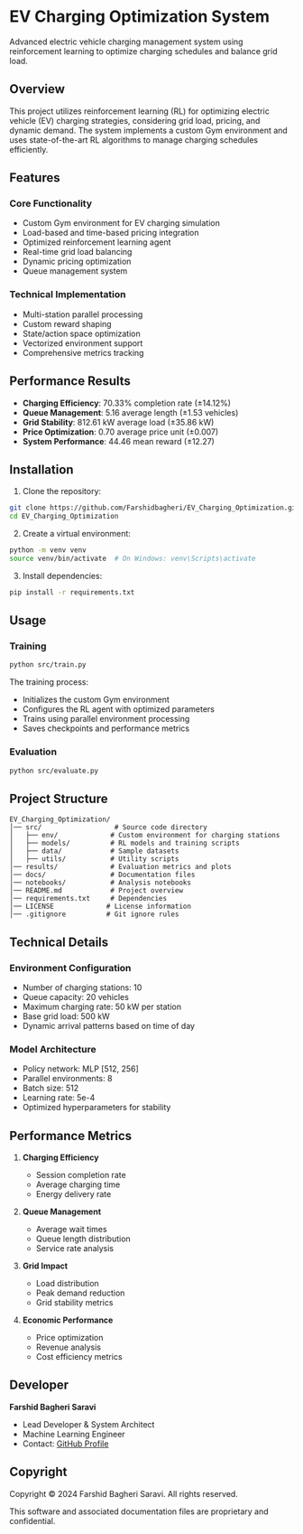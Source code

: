 # EV Charging Optimization System

Advanced electric vehicle charging management system using reinforcement learning to optimize charging schedules and balance grid load.

## Overview

This project utilizes reinforcement learning (RL) for optimizing electric vehicle (EV) charging strategies, considering grid load, pricing, and dynamic demand. The system implements a custom Gym environment and uses state-of-the-art RL algorithms to manage charging schedules efficiently.

## Features

### Core Functionality
- Custom Gym environment for EV charging simulation
- Load-based and time-based pricing integration
- Optimized reinforcement learning agent
- Real-time grid load balancing
- Dynamic pricing optimization
- Queue management system

### Technical Implementation
- Multi-station parallel processing
- Custom reward shaping
- State/action space optimization
- Vectorized environment support
- Comprehensive metrics tracking

## Performance Results

- **Charging Efficiency**: 70.33% completion rate (±14.12%)
- **Queue Management**: 5.16 average length (±1.53 vehicles)
- **Grid Stability**: 812.61 kW average load (±35.86 kW)
- **Price Optimization**: 0.70 average price unit (±0.007)
- **System Performance**: 44.46 mean reward (±12.27)

## Installation

1. Clone the repository:
```bash
git clone https://github.com/Farshidbagheri/EV_Charging_Optimization.git
cd EV_Charging_Optimization
```

2. Create a virtual environment:
```bash
python -m venv venv
source venv/bin/activate  # On Windows: venv\Scripts\activate
```

3. Install dependencies:
```bash
pip install -r requirements.txt
```

## Usage

### Training
```bash
python src/train.py
```

The training process:
- Initializes the custom Gym environment
- Configures the RL agent with optimized parameters
- Trains using parallel environment processing
- Saves checkpoints and performance metrics

### Evaluation
```bash
python src/evaluate.py
```

## Project Structure
```
EV_Charging_Optimization/
│── src/                  # Source code directory
│   ├── env/             # Custom environment for charging stations
│   ├── models/          # RL models and training scripts
│   ├── data/            # Sample datasets
│   ├── utils/           # Utility scripts
│── results/             # Evaluation metrics and plots
│── docs/                # Documentation files
│── notebooks/           # Analysis notebooks
│── README.md            # Project overview
│── requirements.txt     # Dependencies
│── LICENSE             # License information
│── .gitignore          # Git ignore rules
```

## Technical Details

### Environment Configuration
- Number of charging stations: 10
- Queue capacity: 20 vehicles
- Maximum charging rate: 50 kW per station
- Base grid load: 500 kW
- Dynamic arrival patterns based on time of day

### Model Architecture
- Policy network: MLP [512, 256]
- Parallel environments: 8
- Batch size: 512
- Learning rate: 5e-4
- Optimized hyperparameters for stability

## Performance Metrics

1. **Charging Efficiency**
   - Session completion rate
   - Average charging time
   - Energy delivery rate

2. **Queue Management**
   - Average wait times
   - Queue length distribution
   - Service rate analysis

3. **Grid Impact**
   - Load distribution
   - Peak demand reduction
   - Grid stability metrics

4. **Economic Performance**
   - Price optimization
   - Revenue analysis
   - Cost efficiency metrics

## Developer

**Farshid Bagheri Saravi**
- Lead Developer & System Architect
- Machine Learning Engineer
- Contact: [GitHub Profile](https://github.com/Farshidbagheri)

## Copyright

Copyright © 2024 Farshid Bagheri Saravi. All rights reserved.

This software and associated documentation files are proprietary and confidential.

